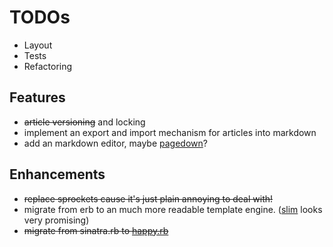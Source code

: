 # TODOs

- Layout
- Tests
- Refactoring

## Features 

- <del>article versioning</del> and locking
- implement an export and import mechanism for articles into markdown
- add an markdown editor, maybe [pagedown](http://pagedown.googlecode.com/)?

## Enhancements

- <del>replace sprockets cause it's just plain annoying to deal with!</del>
- migrate from erb to an much more readable template engine. ([slim](http://slim-lang.com) looks very promising)
- <del>migrate from sinatra.rb to [happy.rb](https://github.com/hmans/happy)</del>

